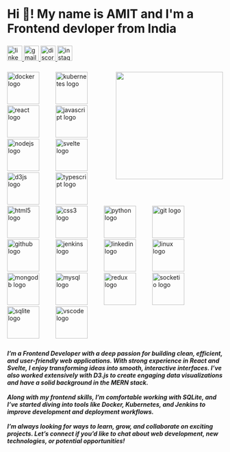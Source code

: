 <h1 align="left">Hi 👋! My name is AMIT and I'm a Frontend devloper from India</h1>

###

<div align="left">
  <a href="https://www.linkedin.com/in/amit-kumar-mishra-501aab202/" target="_blank">
    <img src="https://img.shields.io/static/v1?message=LinkedIn&logo=linkedin&label=&color=0077B5&logoColor=white&labelColor=&style=for-the-badge" height="35" alt="linkedin logo"  />
  </a>
  <a href="therealamit28@gmail.com" target="_blank">
    <img src="https://img.shields.io/static/v1?message=Gmail&logo=gmail&label=&color=D14836&logoColor=white&labelColor=&style=for-the-badge" height="35" alt="gmail logo"  />
  </a>
  <a href="codeexplorer_31062" target="_blank">
    <img src="https://img.shields.io/static/v1?message=Discord&logo=discord&label=&color=7289DA&logoColor=white&labelColor=&style=for-the-badge" height="35" alt="discord logo"  />
  </a>
  <a href="therealamit28_" target="_blank">
    <img src="https://img.shields.io/static/v1?message=Instagram&logo=instagram&label=&color=E4405F&logoColor=white&labelColor=&style=for-the-badge" height="35" alt="instagram logo"  />
  </a>
</div>

###

<img align="right" height="250" src="https://media4.giphy.com/media/v1.Y2lkPTc5MGI3NjExa2VncndpeXN5a2ZmdWI3a2g1MHpxOG9mZmZ0dWFsdGQwMGlzZmVvOCZlcD12MV9pbnRlcm5hbF9naWZfYnlfaWQmY3Q9Zw/QHE5gWI0QjqF2/giphy.webp"  />

###

<div align="left">
  <img src="https://cdn.jsdelivr.net/gh/devicons/devicon/icons/docker/docker-plain-wordmark.svg" height="75" alt="docker logo"  />
  <img width="30" />
  <img src="https://cdn.jsdelivr.net/gh/devicons/devicon/icons/kubernetes/kubernetes-plain-wordmark.svg" height="75" alt="kubernetes logo"  />
  <img width="30" />
  <img src="https://cdn.jsdelivr.net/gh/devicons/devicon/icons/react/react-original-wordmark.svg" height="75" alt="react logo"  />
  <img width="30" />
  <img src="https://cdn.jsdelivr.net/gh/devicons/devicon/icons/javascript/javascript-original.svg" height="75" alt="javascript logo"  />
  <img width="30" />
  <img src="https://cdn.jsdelivr.net/gh/devicons/devicon/icons/nodejs/nodejs-plain-wordmark.svg" height="75" alt="nodejs logo"  />
  <img width="30" />
  <img src="https://cdn.jsdelivr.net/gh/devicons/devicon/icons/svelte/svelte-original-wordmark.svg" height="75" alt="svelte logo"  />
  <img width="30" />
  <img src="https://cdn.jsdelivr.net/gh/devicons/devicon/icons/d3js/d3js-original.svg" height="75" alt="d3js logo"  />
  <img width="30" />
  <img src="https://cdn.jsdelivr.net/gh/devicons/devicon/icons/typescript/typescript-original.svg" height="75" alt="typescript logo"  />
  <img width="30" />
  <img src="https://cdn.jsdelivr.net/gh/devicons/devicon/icons/html5/html5-original.svg" height="75" alt="html5 logo"  />
  <img width="30" />
  <img src="https://cdn.jsdelivr.net/gh/devicons/devicon/icons/css3/css3-original.svg" height="75" alt="css3 logo"  />
  <img width="30" />
  <img src="https://cdn.jsdelivr.net/gh/devicons/devicon/icons/python/python-original-wordmark.svg" height="75" alt="python logo"  />
  <img width="30" />
  <img src="https://cdn.jsdelivr.net/gh/devicons/devicon/icons/git/git-plain-wordmark.svg" height="75" alt="git logo"  />
  <img width="30" />
  <img src="https://cdn.jsdelivr.net/gh/devicons/devicon/icons/github/github-original.svg" height="75" alt="github logo"  />
  <img width="30" />
  <img src="https://cdn.jsdelivr.net/gh/devicons/devicon/icons/jenkins/jenkins-original.svg" height="75" alt="jenkins logo"  />
  <img width="30" />
  <img src="https://cdn.jsdelivr.net/gh/devicons/devicon/icons/linkedin/linkedin-original.svg" height="75" alt="linkedin logo"  />
  <img width="30" />
  <img src="https://cdn.jsdelivr.net/gh/devicons/devicon/icons/linux/linux-original.svg" height="75" alt="linux logo"  />
  <img width="30" />
  <img src="https://cdn.jsdelivr.net/gh/devicons/devicon/icons/mongodb/mongodb-original.svg" height="75" alt="mongodb logo"  />
  <img width="30" />
  <img src="https://cdn.jsdelivr.net/gh/devicons/devicon/icons/mysql/mysql-original.svg" height="75" alt="mysql logo"  />
  <img width="30" />
  <img src="https://cdn.jsdelivr.net/gh/devicons/devicon/icons/redux/redux-original.svg" height="75" alt="redux logo"  />
  <img width="30" />
  <img src="https://cdn.jsdelivr.net/gh/devicons/devicon/icons/socketio/socketio-original-wordmark.svg" height="75" alt="socketio logo"  />
  <img width="30" />
  <img src="https://cdn.jsdelivr.net/gh/devicons/devicon/icons/sqlite/sqlite-original.svg" height="75" alt="sqlite logo"  />
  <img width="30" />
  <img src="https://cdn.jsdelivr.net/gh/devicons/devicon/icons/vscode/vscode-original.svg" height="75" alt="vscode logo"  />
</div>

###

<h5 align="left">I’m a Frontend Developer with a deep passion for building clean, efficient, and user-friendly web applications. With strong experience in React and Svelte, I enjoy transforming ideas into smooth, interactive interfaces. I’ve also worked extensively with D3.js to create engaging data visualizations and have a solid background in the MERN stack.<br><br>Along with my frontend skills, I’m comfortable working with SQLite, and I’ve started diving into tools like Docker, Kubernetes, and Jenkins to improve development and deployment workflows.<br><br>I’m always looking for ways to learn, grow, and collaborate on exciting projects. Let’s connect if you’d like to chat about web development, new technologies, or potential opportunities!</h5>

###



###

